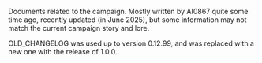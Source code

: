 Documents related to the campaign. Mostly written by AI0867 quite some time ago, recently updated (in June 2025), but some information may not match the current campaign story and lore.

OLD_CHANGELOG was used up to version 0.12.99, and was replaced with a new one with the release of 1.0.0.
